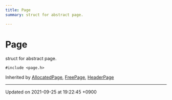 ```yaml
---
title: Page
summary: struct for abstract page. 

---
```


# Page



struct for abstract page. 


`#include <page.h>`

Inherited by [AllocatedPage](Classes/structAllocatedPage.md), [FreePage](Classes/structFreePage.md), [HeaderPage](Classes/structHeaderPage.md)

-------------------------------

Updated on 2021-09-25 at 19:22:45 +0900